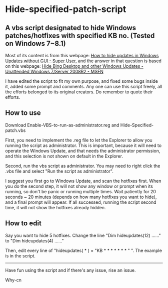 # Hide-specified-patch-script
## A vbs script designated to hide Windows patches/hotfixes with specified KB no. (Tested on Windows 7~8.1)

Most of its content is from this webpage: [How to hide updates in Windows Updates without GUI - Super User](https://superuser.com/questions/722667/how-to-hide-updates-in-windows-updates-without-gui), and the answer in that question is based on this webpage: [Hide Bing Desktop and other Windows Updates - Unattended Windows 7/Server 2008R2 - MSFN](https://msfn.org/board/topic/163162-hide-bing-desktop-and-other-windows-updates/)

I have edited the script to fit my own purpose, and fixed some bugs inside it, added some prompt and comments. 
Any one can use this script freely, all the efforts belonged to its original creators. Do remember to quote their efforts.

## How to use
Download Enable-VBS-to-run-as-administrator.reg and Hide-Specified-patch.vbs  
  
First, you need to implement the .reg file to let the Explorer to allow you running the script as administrator. This is important, because it will need to operate the Windows Update, and that needs the administrator permission, and this selection is not shown on default in the Explorer.  
  
Second, run the vbs script as administrator. You may need to right click the .vbs file and select "Run the script as administrator".  
  
I suggest you first go to Windows Update, and scan the hotfixes first. When you do the second step, it will not show any window or prompt when its running, so don't be panic or running multiple times. Wait patiently for 20 seconds ~ 20 minutes (depends on how many hotfixes you want to hide), and a final prompt will appear. If all successed, running the script second time, it will not show the hotfixes already hidden.

## How to edit
Say you want to hide 5 hotfixes. Change the line "Dim hideupdates(12) ......" to "Dim hideupdates(4) ......"  
  
Then, edit every line of "hideupdates( * ) = "KB * * * * * * * " ". The example is in the script.  
  
---
Have fun using the script and if there's any issue, rise an issue.

Why-cn
